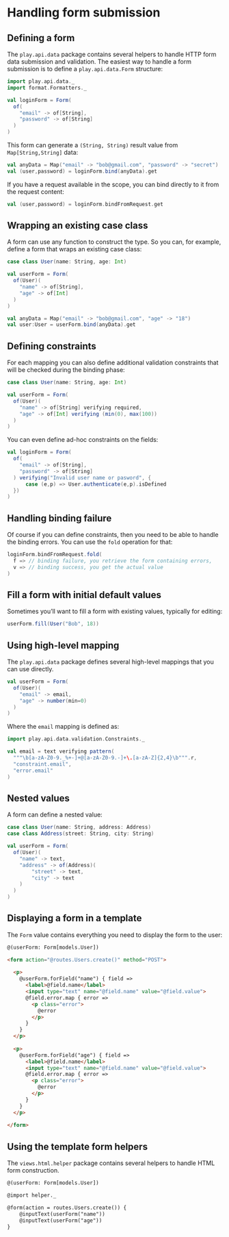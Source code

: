 # Handling form submission

## Defining a form

The `play.api.data` package contains several helpers to handle HTTP form data submission and validation. The easiest way to handle a form submission is to define a `play.api.data.Form` structure:

```scala
import play.api.data._
import format.Formatters._

val loginForm = Form(
  of(
    "email" -> of[String],
    "password" -> of[String]
  )
)
```

This form can generate a `(String, String)` result value from `Map[String,String]` data:

```scala
val anyData = Map("email" -> "bob@gmail.com", "password" -> "secret")
val (user,password) = loginForm.bind(anyData).get
```

If you have a request available in the scope, you can bind directly to it from the request content:

```scala
val (user,password) = loginForm.bindFromRequest.get
```

## Wrapping an existing case class

A form can use any function to construct the type. So you can, for example, define a form that wraps an existing case class:

```scala
case class User(name: String, age: Int)

val userForm = Form(
  of(User)(
    "name" -> of[String],
    "age" -> of[Int]
  )
)

val anyData = Map("email" -> "bob@gmail.com", "age" -> "18")
val user:User = userForm.bind(anyData).get
```

## Defining constraints

For each mapping you can also define additional validation constraints that will be checked during the binding phase:

```scala
case class User(name: String, age: Int)

val userForm = Form(
  of(User)(
    "name" -> of[String] verifying required,
    "age" -> of[Int] verifying (min(0), max(100))
  )
)
```

You can even define ad-hoc constraints on the fields:

```scala
val loginForm = Form(
  of(
    "email" -> of[String],
    "password" -> of[String]
  ) verifying("Invalid user name or pasword", { 
      case (e,p) => User.authenticate(e,p).isDefined 
  })
)
```

## Handling binding failure

Of course if you can define constraints, then you need to be able to handle the binding errors. You can use the `fold` operation for that:

```scala
loginForm.bindFromRequest.fold(
  f => // binding failure, you retrieve the form containing errors,
  v => // binding success, you get the actual value 
)
```

## Fill a form with initial default values

Sometimes you’ll want to fill a form with existing values, typically for editing:

```scala
userForm.fill(User("Bob", 18))
```

## Using high-level mapping

The `play.api.data` package defines several high-level mappings that you can use directly.

```scala
val userForm = Form(
  of(User)(
    "email" -> email,
    "age" -> number(min=0)
  )
)
```

Where the `email` mapping is defined as:

```scala
import play.api.data.validation.Constraints._

val email = text verifying pattern(
  """\b[a-zA-Z0-9._%+-]+@[a-zA-Z0-9.-]+\.[a-zA-Z]{2,4}\b""".r,
  "constraint.email",
  "error.email"
)
```

## Nested values

A form can define a nested value:

```scala
case class User(name: String, address: Address)
case class Address(street: String, city: String)

val userForm = Form(
  of(User)(
    "name" -> text,
    "address" -> of(Address)(
        "street" -> text,
        "city" -> text
    )
  )
)
```

## Displaying a form in a template

The `Form` value contains everything you need to display the form to the user:

```html
@(userForm: Form[models.User])

<form action="@routes.Users.create()" method="POST">
    
  <p>
    @userForm.forField("name") { field =>
      <label>@field.name</label>
      <input type="text" name="@field.name" value="@field.value">
      @field.error.map { error =>
        <p class="error">
          @error
        </p>
      } 
    }    
  </p>
  
  <p>
    @userForm.forField("age") { field =>
      <label>@field.name</label>
      <input type="text" name="@field.name" value="@field.value">
      @field.error.map { error =>
        <p class="error">
          @error
        </p>
      } 
    }    
  </p>
    
</form>
```

## Using the template form helpers

The `views.html.helper` package contains several helpers to handle HTML form construction.

```html
@(userForm: Form[models.User])

@import helper._

@form(action = routes.Users.create()) {
    @inputText(userForm("name"))
    @inputText(userForm("age"))
}
```




